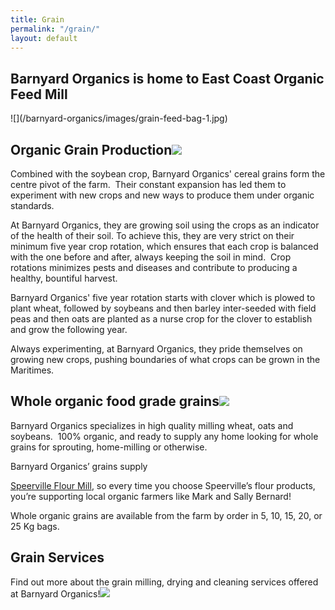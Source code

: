 ```yaml
---
title: Grain
permalink: "/grain/"
layout: default
---
```


<h2 class="">Barnyard Organics is home to East Coast Organic Feed Mill</h2>![](/barnyard-organics/images/grain-feed-bag-1.jpg)

## 

## Organic Grain Production![](/barnyard-organics/images/grain-close-up-harvest-4.jpg)

Combined with the soybean crop, Barnyard Organics' cereal grains form the centre pivot of the farm.  Their constant expansion has led them to experiment with new crops and new ways to produce them under organic standards.

At Barnyard Organics, they are growing soil using the crops as an indicator of the health of their soil. To achieve this, they are very strict on their minimum five year crop rotation, which ensures that each crop is balanced with the one before and after, always keeping the soil in mind.  Crop rotations minimizes pests and diseases and contribute to producing a healthy, bountiful harvest.

Barnyard Organics' five year rotation starts with clover which is plowed to plant wheat, followed by soybeans and then barley inter-seeded with field peas and then oats are planted as a nurse crop for the clover to establish and grow the following year.

Always experimenting, at Barnyard Organics, they pride themselves on growing new crops, pushing boundaries of what crops can be grown in the Maritimes.

## Whole organic food grade grains![](/barnyard-organics/images/grain-lucy-hands.jpg)

Barnyard Organics specializes in high quality milling wheat, oats and soybeans.  100% organic, and ready to supply any home looking for whole grains for sprouting, home-milling or otherwise.

Barnyard Organics’ grains supply

<a href="http://www.speervilleflourmill.ca">Speerville Flour Mill</a>, so every time you choose Speerville’s flour products, you’re supporting local organic farmers like Mark and Sally Bernard!

Whole organic grains are available from the farm by order in 5, 10, 15, 20, or 25 Kg bags.

## Grain Services

Find out more about the grain milling, drying and cleaning services offered at Barnyard Organics!![](/barnyard-organics/images/massey-ferguson-model.jpg)